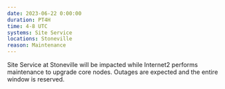 ```yaml
---
date: 2023-06-22 0:00:00
duration: PT4H
time: 4-8 UTC
systems: Site Service
locations: Stoneville
reason: Maintenance
---
```

Site Service at Stoneville will be impacted while Internet2 performs maintenance to upgrade core nodes. Outages are expected and the entire window is reserved.